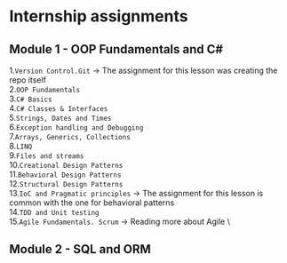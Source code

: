 # Internship assignments

## Module 1 - OOP Fundamentals and C#

1.`Version Control.Git` -> The assignment for this lesson was creating the repo itself \
2.`OOP Fundamentals`\
3.`C# Basics`\
4.`C# Classes & Interfaces`\
5.`Strings, Dates and Times`\
6.`Exception handling and Debugging`\
7.`Arrays, Generics, Collections`\
8.`LINQ`\
9.`Files and streams`\
10.`Creational Design Patterns`\
11.`Behavioral Design Patterns`\
12.`Structural Design Patterns`\
13.`IoC and Pragmatic principles` -> The assignment for this lesson is common with the one for behavioral patterns\
14.`TDD and Unit testing`\
15.`Agile Fundamentals. Scrum` -> Reading more about Agile \

## Module 2 - SQL and ORM
